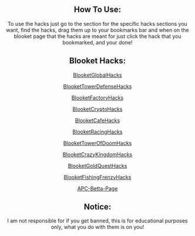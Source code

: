 <center>
    <h2>
        How To Use:
    </h2>
    <p>
        To use the hacks just go to the section for the specific hacks sections you want, find the hacks, drag them up to your bookmarks bar and when on the blooket page that the hacks are meant for just click the hack that you bookmarked, and your done!
    </p>
    <h2>
        Blooket Hacks:
    </h2>
    <p>
        <a href="https://dawnerror.github.io/Blooket-GS-Hacks/">
            BlooketGlobalHacks
        </a>
    </p>
    <p>
        <a href="https://dawnerror.github.io/Blooket-TD-Hacks/">
            BlooketTowerDefenseHacks
        </a>
    </p>
    <p>
        <a href="https://dawnerror.github.io/Blooket-F-Hacks/">
            BlooketFactoryHacks
        </a>
    </p>
    <p>
        <a href="">
            BlooketCryptoHacks
        </a>
    </p>
    <p>
        <a href="">
            BlooketCafeHacks
        </a>
    </p>
    <p>
        <a href="">
            BlooketRacingHacks
        </a>
    </p>
    <p>
        <a href="">
            BlooketTowerOfDoomHacks
        </a>
    </p>
    <p>
        <a href="">
            BlooketCrazyKingdomHacks
        </a>
    </p>
    <p>
        <a href="">
            BlooketGoldQuestHacks
        </a>
    </p>
    <p>
        <a href="">
            BlooketFishingFrenzyHacks
        </a>
    </p>
    <p>
        <a href="https://dawnerror.github.io/APC-Betta-Page/">
            APC-Betta-Page
        </a>
    </p>
    <h2>
        Notice:
    </h2>
    <p>
        I am not responsible for if you get banned, this is for educational purposes only, what you do with them is on you!
    </p>
</center>
